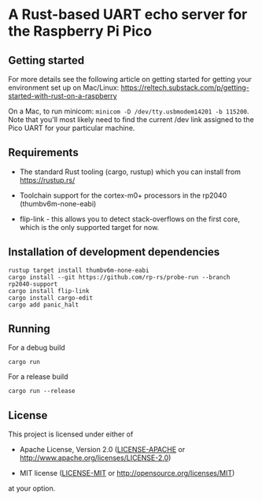# A Rust-based UART echo server for the Raspberry Pi Pico

## Getting started

For more details see the following article on getting started for getting your environment set up
on Mac/Linux:
https://reltech.substack.com/p/getting-started-with-rust-on-a-raspberry

On a Mac, to run minicom: `minicom -D /dev/tty.usbmodem14201 -b 115200`. Note that you'll most likely
need to find the current /dev link assigned to the Pico UART for your particular machine.

## Requirements
- The standard Rust tooling (cargo, rustup) which you can install from https://rustup.rs/

- Toolchain support for the cortex-m0+ processors in the rp2040 (thumbv6m-none-eabi)

- flip-link - this allows you to detect stack-overflows on the first core, which is the only supported target for now.

## Installation of development dependencies
```
rustup target install thumbv6m-none-eabi
cargo install --git https://github.com/rp-rs/probe-run --branch rp2040-support
cargo install flip-link
cargo install cargo-edit
cargo add panic_halt
```

## Running

For a debug build
```
cargo run
```
For a release build
```
cargo run --release
```
  
## License

This project is licensed under either of

- Apache License, Version 2.0 ([LICENSE-APACHE](LICENSE-APACHE) or
  http://www.apache.org/licenses/LICENSE-2.0)

- MIT license ([LICENSE-MIT](LICENSE-MIT) or http://opensource.org/licenses/MIT)

at your option.
